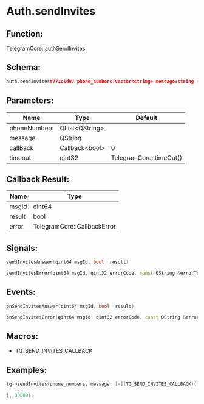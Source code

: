 # Auth.sendInvites

## Function:

TelegramCore::authSendInvites

## Schema:

```c++
auth.sendInvites#771c1d97 phone_numbers:Vector<string> message:string = Bool;
```
## Parameters:

|Name|Type|Default|
|----|----|-------|
|phoneNumbers|QList&lt;QString&gt;||
|message|QString||
|callBack|Callback&lt;bool&gt;|0|
|timeout|qint32|TelegramCore::timeOut()|

## Callback Result:

|Name|Type|
|----|----|
|msgId|qint64|
|result|bool|
|error|TelegramCore::CallbackError|

## Signals:

```c++
sendInvitesAnswer(qint64 msgId, bool  result)
```
```c++
sendInvitesError(qint64 msgId, qint32 errorCode, const QString &errorText)
```

## Events:

```c++
onSendInvitesAnswer(qint64 msgId, bool  result)
```
```c++
onSendInvitesError(qint64 msgId, qint32 errorCode, const QString &errorText)
```

## Macros:

* TG_SEND_INVITES_CALLBACK

## Examples:

```c++
tg->sendInvites(phone_numbers, message, [=](TG_SEND_INVITES_CALLBACK){
    ...
}, 30000);
```

